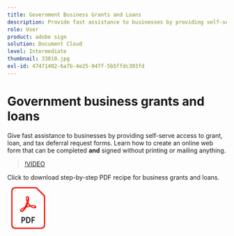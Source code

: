 ```yaml
---
title: Government Business Grants and Loans
description: Provide fast assistance to businesses by providing self-serve access to grant, loan, and tax deferral request forms
role: User
product: adobe sign
solution: Document Cloud
level: Intermediate
thumbnail: 33810.jpg
exl-id: 47471402-6a7b-4e25-947f-5b5ffdc393fd
---
```

# Government business grants and loans

Give fast assistance to businesses by providing self-serve access to grant, loan, and tax deferral request forms. Learn how to create an online web form that can be completed **and** signed without printing or mailing anything.

>[!VIDEO](https://video.tv.adobe.com/v/33810?hidetitle=true)

Click to download step-by-step PDF recipe for business grants and loans.

[![Download PDF Recipe](../assets/acrobat_PDF_96.png)](../assets/UseCaseRecipe-EN-CreatingWebForms.pdf)
